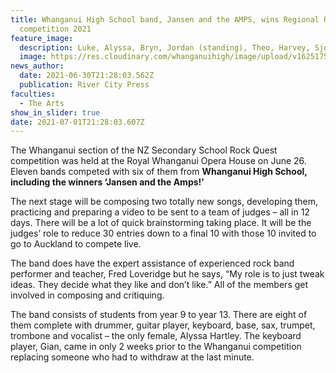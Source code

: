 ```yaml
---
title: Whanganui High School band, Jansen and the AMPS, wins Regional Rock Quest
  competition 2021
feature_image:
  description: Luke, Alyssa, Bryn, Jordan (standing), Theo, Harvey, Sjoerd (sax) and Gian
  image: https://res.cloudinary.com/whanganuihigh/image/upload/v1625175093/News/Jansen_and_the_Amps._Reg_winners_2021._RCP_1.7.21.jpg
news_author:
  date: 2021-06-30T21:28:03.562Z
  publication: River City Press
faculties:
  - The Arts
show_in_slider: true
date: 2021-07-01T21:28:03.607Z
---
```

The Whanganui section of the NZ Secondary School Rock Quest competition was held at the Royal Whanganui Opera House on June 26. Eleven bands competed with six of them from **Whanganui High School, including the winners ‘Jansen and the Amps!’**

The next stage will be composing two totally new songs, developing them, practicing and preparing a video to be sent to a team of judges – all in 12 days. There will be a lot of quick brainstorming taking place.  It will be the judges’ role to reduce 30 entries down to a final 10 with those 10 invited to go to Auckland to compete live.

The band does have the expert assistance of experienced rock band performer and teacher, Fred Loveridge but he says, “My role is to just tweak ideas. They decide what they like and don’t like.” All of the members get involved in composing and critiquing.

The band consists of students from year 9 to year 13. There are eight of them complete with drummer, guitar player, keyboard, base, sax, trumpet, trombone and vocalist – the only female, Alyssa Hartley. The keyboard player, Gian, came in only 2 weeks prior to the Whanganui competition replacing someone who had to withdraw at the last minute.